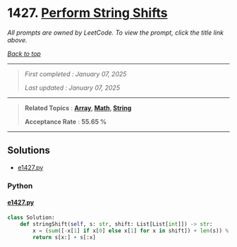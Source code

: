 # 1427. [Perform String Shifts](<https://leetcode.com/problems/perform-string-shifts>)

*All prompts are owned by LeetCode. To view the prompt, click the title link above.*

*[Back to top](<../README.md>)*

------

> *First completed : January 07, 2025*
>
> *Last updated : January 07, 2025*

------

> **Related Topics** : **[Array](<by_topic/Array.md>), [Math](<by_topic/Math.md>), [String](<by_topic/String.md>)**
>
> **Acceptance Rate** : **55.65 %**

------

## Solutions

- [e1427.py](<../my-submissions/e1427.py>)
### Python
#### [e1427.py](<../my-submissions/e1427.py>)
```Python
class Solution:
    def stringShift(self, s: str, shift: List[List[int]]) -> str:
        x = (sum([-x[1] if x[0] else x[1] for x in shift]) + len(s)) % len(s)
        return s[x:] + s[:x]

```

